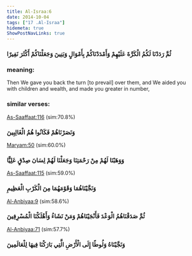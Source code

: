 ```yaml
---
title: Al-Israa:6
date: 2014-10-04
tags: ["17 .Al-Israa"]
hidemeta: true 
ShowPostNavLinks: true 
---
```

### ثُمَّ رَدَدْنَا لَكُمُ الْكَرَّةَ عَلَيْهِمْ وَأَمْدَدْنَاكُمْ بِأَمْوَالٍ وَبَنِينَ وَجَعَلْنَاكُمْ أَكْثَرَ نَفِيرًا
### meaning: 
Then We gave you back the turn [to prevail] over them, and We aided you with children and wealth, and made you greater in number,
### similar verses: 

[As-Saaffaat:116](/37/116) (sim:70.8%)

### وَنَصَرْنَاهُمْ فَكَانُوا هُمُ الْغَالِبِينَ

[Maryam:50](/19/50) (sim:60.0%)

### وَوَهَبْنَا لَهُمْ مِنْ رَحْمَتِنَا وَجَعَلْنَا لَهُمْ لِسَانَ صِدْقٍ عَلِيًّا

[As-Saaffaat:115](/37/115) (sim:59.0%)

### وَنَجَّيْنَاهُمَا وَقَوْمَهُمَا مِنَ الْكَرْبِ الْعَظِيمِ

[Al-Anbiyaa:9](/21/9) (sim:58.6%)

### ثُمَّ صَدَقْنَاهُمُ الْوَعْدَ فَأَنْجَيْنَاهُمْ وَمَنْ نَشَاءُ وَأَهْلَكْنَا الْمُسْرِفِينَ

[Al-Anbiyaa:71](/21/71) (sim:57.7%)

### وَنَجَّيْنَاهُ وَلُوطًا إِلَى الْأَرْضِ الَّتِي بَارَكْنَا فِيهَا لِلْعَالَمِينَ
